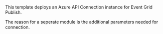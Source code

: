 This template deploys an Azure API Connection instance for Event Grid Publish.

The reason for a seperate module is the additional parameters needed for connection.